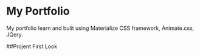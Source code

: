 # My Portfolio
My portfolio learn and bulit using Materialize CSS framework, Animate.css, JQery.


##Projent First Look
